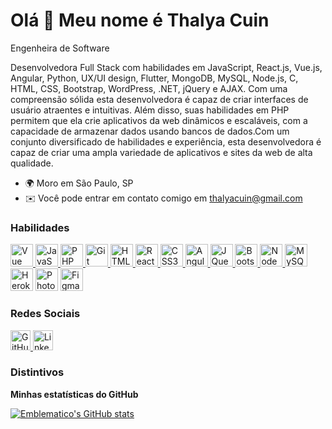 Olá 👋 Meu nome é Thalya Cuin
================================
Engenheira de Software

Desenvolvedora Full Stack com habilidades em JavaScript, React.js, Vue.js, Angular, Python, UX/UI design, Flutter, MongoDB, 
MySQL, Node.js, C, HTML, CSS, Bootstrap, WordPress, .NET, jQuery e AJAX.
Com uma compreensão sólida esta desenvolvedora é capaz de criar interfaces de
usuário atraentes e intuitivas. Além disso, suas habilidades em PHP permitem que ela crie aplicativos da web
dinâmicos e escaláveis, com a capacidade de armazenar dados usando bancos de dados.Com um conjunto diversificado 
de habilidades e experiência, esta desenvolvedora é capaz de criar uma ampla
variedade de aplicativos e sites da web de alta qualidade.

* 🌍 Moro em São Paulo, SP
* ✉️ Você pode entrar em contato comigo em thalyacuin@gmail.com

### Habilidades

<p align="left">
  <a href="https://vuejs.org/" target="_blank" rel="noreferrer">
    <img src="https://raw.githubusercontent.com/danielcranney/readme-generator/main/public/icons/skills/vuejs-colored.svg" 
      width="36" height="36" alt="Vue" />
  </a>
    <a href="https://developer.mozilla.org/en-US/docs/Web/JavaScript" target="_blank" rel="noreferrer">
        <img src="https://raw.githubusercontent.com/danielcranney/readme-generator/main/public/icons/skills/javascript-colored.svg"
            width="36" height="36" alt="JavaScript" />
    </a>
    <a href="https://www.php.net/" target="_blank" rel="noreferrer">
        <img src="https://raw.githubusercontent.com/danielcranney/readme-generator/main/public/icons/skills/php-colored.svg"
            width="36" height="36" alt="PHP" />
    </a>
    <a href="https://git-scm.com/" target="_blank" rel="noreferrer">
        <img src="https://raw.githubusercontent.com/danielcranney/readme-generator/main/public/icons/skills/git-colored.svg"
            width="36" height="36" alt="Git" />
    </a>
    <a href="https://developer.mozilla.org/en-US/docs/Glossary/HTML5" target="_blank" rel="noreferrer">
        <img src="https://raw.githubusercontent.com/danielcranney/readme-generator/main/public/icons/skills/html5-colored.svg"
            width="36" height="36" alt="HTML5" />
    </a>
    <a href="https://reactjs.org/" target="_blank" rel="noreferrer">
        <img src="https://raw.githubusercontent.com/danielcranney/readme-generator/main/public/icons/skills/react-colored.svg"
            width="36" height="36" alt="React" />
    </a>
    <a href="https://www.w3.org/TR/CSS/#css" target="_blank" rel="noreferrer">
        <img src="https://raw.githubusercontent.com/danielcranney/readme-generator/main/public/icons/skills/css3-colored.svg"
            width="36" height="36" alt="CSS3" />
    </a>
    <a href="https://angular.io/" target="_blank" rel="noreferrer">
        <img src="https://raw.githubusercontent.com/danielcranney/readme-generator/main/public/icons/skills/angularjs-colored.svg"
            width="36" height="36" alt="Angular" />
    </a>
    <a href="https://jquery.com/" target="_blank" rel="noreferrer">
        <img src="https://raw.githubusercontent.com/danielcranney/readme-generator/main/public/icons/skills/jquery-colored.svg"
            width="36" height="36" alt="JQuery" />
    </a>
    <a href="https://getbootstrap.com/" target="_blank" rel="noreferrer">
        <img src="https://raw.githubusercontent.com/danielcranney/readme-generator/main/public/icons/skills/bootstrap-colored.svg"
            width="36" height="36" alt="Bootstrap" />
    </a>
    <a href="https://nodejs.org/en/" target="_blank" rel="noreferrer">
        <img src="https://raw.githubusercontent.com/danielcranney/readme-generator/main/public/icons/skills/nodejs-colored.svg"
            width="36" height="36" alt="NodeJS" />
    </a>
    <a href="https://www.mysql.com/" target="_blank" rel="noreferrer">
        <img src="https://raw.githubusercontent.com/danielcranney/readme-generator/main/public/icons/skills/mysql-colored.svg"
            width="36" height="36" alt="MySQL" /></a>
    <a href="https://www.heroku.com/" target="_blank" rel="noreferrer">
        <img src="https://raw.githubusercontent.com/danielcranney/readme-generator/main/public/icons/skills/heroku-colored.svg"
            width="36" height="36" alt="Heroku" /></a>
    <a href="https://www.adobe.com/uk/products/photoshop.html" target="_blank" rel="noreferrer">
        <img src="https://raw.githubusercontent.com/danielcranney/readme-generator/main/public/icons/skills/photoshop-colored.svg"
            width="36" height="36" alt="Photoshop" /></a>
    <a href="https://www.figma.com/" target="_blank" rel="noreferrer">
        <img src="https://raw.githubusercontent.com/danielcranney/readme-generator/main/public/icons/skills/figma-colored.svg"
            width="36" height="36" alt="Figma" /></a>
</p>

### Redes Sociais

<p align="left"></p>
<a href="https://github.com/ThalyaCuin" target="_blank" rel="noreferrer">
    <img src="https://raw.githubusercontent.com/danielcranney/readme-generator/main/public/icons/socials/github-dark.svg"
        width="32" height="32" alt="GitHub">
</a>
<a href="https://www.linkedin.com/in/thalya-cuin-b17ba3222/" target="_blank" rel="noreferrer">
    <img src="https://raw.githubusercontent.com/danielcranney/readme-generator/main/public/icons/socials/linkedin.svg"
        width="32" height="32" alt="LinkedIn">
</a>

### Distintivos

<b>Minhas estatísticas do GitHub</b>

<p align="left"></p>
<a href="https://www.github.com/Emblematico">
    <img src="https://github-readme-stats.vercel.app/api?username=ThalyaCuin&show_icons=true&hide=&count_private=true&title_color=0891b2&text_color=ffffff&icon_color=0891b2&bg_color=1c1917&hide_border=true&show_icons=true"
        alt="Emblematico's GitHub stats">
</a>
